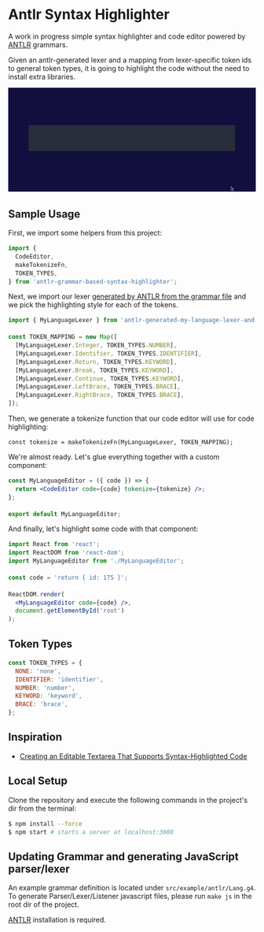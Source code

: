 # Antlr Syntax Highlighter

A work in progress simple syntax highlighter and code editor powered by [ANTLR](https://www.antlr.org/) grammars.

Given an antlr-generated lexer and a mapping from lexer-specific token ids to general token types, it is going to highlight the code without the need to install extra libraries.

<img width="700" src="/assets/preview.gif" />

## Sample Usage

First, we import some helpers from this project:

```jsx
import {
  CodeEditor,
  makeTokenizeFn,
  TOKEN_TYPES,
} from 'antlr-grammar-based-syntax-highlighter';
```

Next, we import our lexer [generated by ANTLR from the grammar file](https://github.com/antlr/antlr4/blob/master/doc/javascript-target.md) and we pick the highlighting style for each of the tokens.

```jsx
import { MyLanguageLexer } from 'antlr-generated-my-language-lexer-and-parser';

const TOKEN_MAPPING = new Map([
  [MyLanguageLexer.Integer, TOKEN_TYPES.NUMBER],
  [MyLanguageLexer.Identifier, TOKEN_TYPES.IDENTIFIER],
  [MyLanguageLexer.Return, TOKEN_TYPES.KEYWORD],
  [MyLanguageLexer.Break, TOKEN_TYPES.KEYWORD],
  [MyLanguageLexer.Continue, TOKEN_TYPES.KEYWORD],
  [MyLanguageLexer.LeftBrace, TOKEN_TYPES.BRACE],
  [MyLanguageLexer.RightBrace, TOKEN_TYPES.BRACE],
]);
```

Then, we generate a tokenize function that our code editor will use for code highlighting:

```
const tokenize = makeTokenizeFn(MyLanguageLexer, TOKEN_MAPPING);
```

We're almost ready. Let's glue everything together with a custom component:

```jsx
const MyLanguageEditor = ({ code }) => {
  return <CodeEditor code={code} tokenize={tokenize} />;
};

export default MyLanguageEditor;
```

And finally, let's highlight some code with that component:

```jsx
import React from 'react';
import ReactDOM from 'react-dom';
import MyLanguageEditor from './MyLanguageEditor';

const code = 'return { id: 175 }';

ReactDOM.render(
  <MyLanguageEditor code={code} />,
  document.getElementById('root')
);
```

## Token Types

```js
const TOKEN_TYPES = {
  NONE: 'none',
  IDENTIFIER: 'identifier',
  NUMBER: 'number',
  KEYWORD: 'keyword',
  BRACE: 'brace',
};
```

## Inspiration

- [Creating an Editable Textarea That Supports Syntax-Highlighted Code](https://css-tricks.com/creating-an-editable-textarea-that-supports-syntax-highlighted-code/)

## Local Setup

Clone the repository and execute the following commands in the project's dir from the terminal:

```bash
$ npm install --force
$ npm start # starts a server at localhost:3000
```

## Updating Grammar and generating JavaScript parser/lexer

An example grammar definition is located under `src/example/antlr/Lang.g4`. To generate Parser/Lexer/Listener javascript files, please run `make js` in the root dir of the project.

[ANTLR](https://www.antlr.org/) installation is required.
